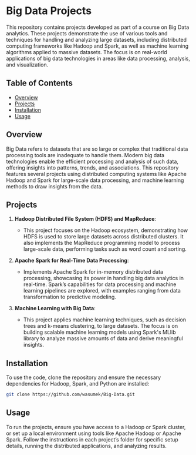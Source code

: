 # Big Data Projects

This repository contains projects developed as part of a course on Big Data analytics. These projects demonstrate the use of various tools and techniques for handling and analyzing large datasets, including distributed computing frameworks like Hadoop and Spark, as well as machine learning algorithms applied to massive datasets. The focus is on real-world applications of big data technologies in areas like data processing, analysis, and visualization.

## Table of Contents
- [Overview](#overview)
- [Projects](#projects)
- [Installation](#installation)
- [Usage](#usage)

## Overview

Big Data refers to datasets that are so large or complex that traditional data processing tools are inadequate to handle them. Modern big data technologies enable the efficient processing and analysis of such data, offering insights into patterns, trends, and associations. This repository features several projects using distributed computing systems like Apache Hadoop and Spark for large-scale data processing, and machine learning methods to draw insights from the data.

## Projects

1. **Hadoop Distributed File System (HDFS) and MapReduce**:
    - This project focuses on the Hadoop ecosystem, demonstrating how HDFS is used to store large datasets across distributed clusters. It also implements the MapReduce programming model to process large-scale data, performing tasks such as word count and sorting.

2. **Apache Spark for Real-Time Data Processing**:
    - Implements Apache Spark for in-memory distributed data processing, showcasing its power in handling big data analytics in real-time. Spark’s capabilities for data processing and machine learning pipelines are explored, with examples ranging from data transformation to predictive modeling.

3. **Machine Learning with Big Data**:
    - This project applies machine learning techniques, such as decision trees and k-means clustering, to large datasets. The focus is on building scalable machine learning models using Spark's MLlib library to analyze massive amounts of data and derive meaningful insights.

## Installation

To use the code, clone the repository and ensure the necessary dependencies for Hadoop, Spark, and Python are installed:
```bash
git clone https://github.com/wasumek/Big-Data.git
```

## Usage

To run the projects, ensure you have access to a Hadoop or Spark cluster, or set up a local environment using tools like Apache Hadoop or Apache Spark. Follow the instructions in each project’s folder for specific setup details, running the distributed applications, and analyzing results.
